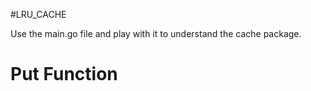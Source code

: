 #LRU_CACHE 

<p>
Use the main.go file and play with it to understand the cache package.
</p>


<div>
	<h1>Put Function</h1>
</div>
